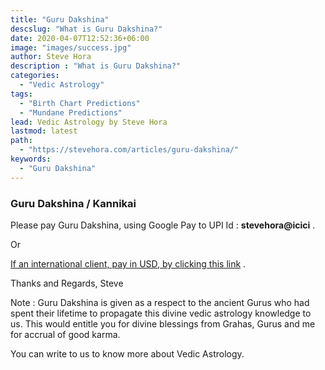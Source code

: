 ```yaml
---
title: "Guru Dakshina"
descslug: "What is Guru Dakshina?"
date: 2020-04-07T12:52:36+06:00
image: "images/success.jpg"
author: Steve Hora
description : "What is Guru Dakshina?"
categories: 
  - "Vedic Astrology"
tags:
  - "Birth Chart Predictions"
  - "Mundane Predictions"
lead: Vedic Astrology by Steve Hora
lastmod: latest 
path:
  - "https://stevehora.com/articles/guru-dakshina/"
keywords:
  - "Guru Dakshina"
---
```


### Guru Dakshina / Kannikai

Please pay Guru Dakshina, using Google Pay to UPI Id : **stevehora@icici** .

Or

[If an international client, pay in USD, by clicking this link](https://rzp.io/l/stevehoraus) .

Thanks and Regards,
Steve

Note : Guru Dakshina is given as a respect to the ancient Gurus who had spent their lifetime to propagate this divine vedic astrology knowledge to us. This would entitle you for divine blessings from Grahas, Gurus and me for accrual of good karma.

You can write to us to know more about Vedic Astrology.